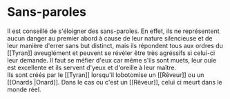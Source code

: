 # Sans-paroles
Il est conseillé de s'éloigner des sans-paroles. En effet, ils ne représentent aucun danger au premier abord à cause de leur nature silencieuse et de leur manière d'errer sans but distinct, mais ils répondent tous aux ordres du [[Tyran]] aveuglément et peuvent se révéler être très agréssifs si celui-ci leur demande. Il faut se méfier d'eux car même s'ils sont muets, leur ouïe est excellente et ils servent d'yeux et d'oreille à leur maître.  
Ils sont créés par le [[Tyran]] lorsqu'il lobotomise un [[Rêveur]] ou un [[Onards |Onard]]. Dans le cas ou c'est un [[Rêveur]], celui ci meurt dans le monde réel.  